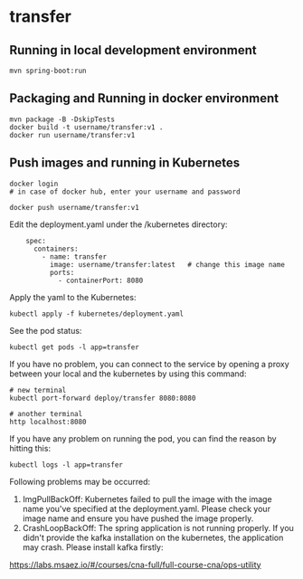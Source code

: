 # transfer

## Running in local development environment

```
mvn spring-boot:run
```

## Packaging and Running in docker environment

```
mvn package -B -DskipTests
docker build -t username/transfer:v1 .
docker run username/transfer:v1
```

## Push images and running in Kubernetes

```
docker login 
# in case of docker hub, enter your username and password

docker push username/transfer:v1
```

Edit the deployment.yaml under the /kubernetes directory:
```
    spec:
      containers:
        - name: transfer
          image: username/transfer:latest   # change this image name
          ports:
            - containerPort: 8080

```

Apply the yaml to the Kubernetes:
```
kubectl apply -f kubernetes/deployment.yaml
```

See the pod status:
```
kubectl get pods -l app=transfer
```

If you have no problem, you can connect to the service by opening a proxy between your local and the kubernetes by using this command:
```
# new terminal
kubectl port-forward deploy/transfer 8080:8080

# another terminal
http localhost:8080
```

If you have any problem on running the pod, you can find the reason by hitting this:
```
kubectl logs -l app=transfer
```

Following problems may be occurred:

1. ImgPullBackOff:  Kubernetes failed to pull the image with the image name you've specified at the deployment.yaml. Please check your image name and ensure you have pushed the image properly.
1. CrashLoopBackOff: The spring application is not running properly. If you didn't provide the kafka installation on the kubernetes, the application may crash. Please install kafka firstly:

https://labs.msaez.io/#/courses/cna-full/full-course-cna/ops-utility

